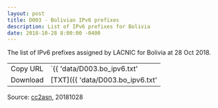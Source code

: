 ```yaml
---
layout: post
title: D003 - Bolivian IPv6 prefixes
description: List of IPv6 prefixes for Bolivia
date: 2018-10-28 8:00:00 -0400
---
```


The list of IPv6 prefixes assigned by LACNIC for Bolivia at 28 Oct 2018.

|          |                                                |
| -------- | ---------------------------------------------- |
| Copy URL | `{{ 'data/D003.bo_ipv6.txt' | absolute_url }}` |
| Download | [TXT]({{ 'data/D003.bo_ipv6.txt'               | relative_url }}) |

Source: [cc2asn](https://www.cc2asn.com/data/bo_ipv6), 20181028
